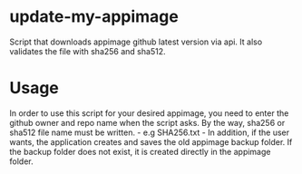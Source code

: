 # update-my-appimage
Script that downloads appimage github latest version via api. It also validates the file with sha256 and sha512.

# Usage
In order to use this script for your desired appimage, you need to enter the github owner and repo name when the script asks. 
By the way, sha256 or sha512 file name must be written. - e.g SHA256.txt -
In addition, if the user wants, the application creates and saves the old appimage backup folder. If the backup folder does not exist, it is created directly in the appimage folder.